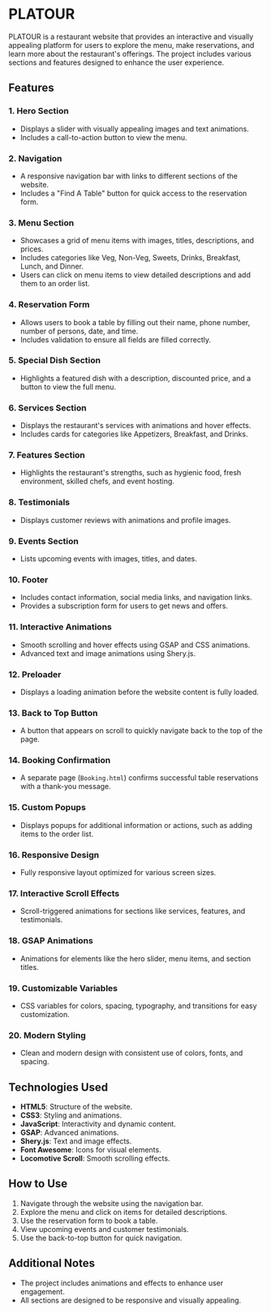 # PLATOUR

PLATOUR is a restaurant website that provides an interactive and visually appealing platform for users to explore the menu, make reservations, and learn more about the restaurant's offerings. The project includes various sections and features designed to enhance the user experience.

## Features

### 1. **Hero Section**
   - Displays a slider with visually appealing images and text animations.
   - Includes a call-to-action button to view the menu.

### 2. **Navigation**
   - A responsive navigation bar with links to different sections of the website.
   - Includes a "Find A Table" button for quick access to the reservation form.

### 3. **Menu Section**
   - Showcases a grid of menu items with images, titles, descriptions, and prices.
   - Includes categories like Veg, Non-Veg, Sweets, Drinks, Breakfast, Lunch, and Dinner.
   - Users can click on menu items to view detailed descriptions and add them to an order list.

### 4. **Reservation Form**
   - Allows users to book a table by filling out their name, phone number, number of persons, date, and time.
   - Includes validation to ensure all fields are filled correctly.

### 5. **Special Dish Section**
   - Highlights a featured dish with a description, discounted price, and a button to view the full menu.

### 6. **Services Section**
   - Displays the restaurant's services with animations and hover effects.
   - Includes cards for categories like Appetizers, Breakfast, and Drinks.

### 7. **Features Section**
   - Highlights the restaurant's strengths, such as hygienic food, fresh environment, skilled chefs, and event hosting.

### 8. **Testimonials**
   - Displays customer reviews with animations and profile images.

### 9. **Events Section**
   - Lists upcoming events with images, titles, and dates.

### 10. **Footer**
   - Includes contact information, social media links, and navigation links.
   - Provides a subscription form for users to get news and offers.

### 11. **Interactive Animations**
   - Smooth scrolling and hover effects using GSAP and CSS animations.
   - Advanced text and image animations using Shery.js.

### 12. **Preloader**
   - Displays a loading animation before the website content is fully loaded.

### 13. **Back to Top Button**
   - A button that appears on scroll to quickly navigate back to the top of the page.

### 14. **Booking Confirmation**
   - A separate page (`Booking.html`) confirms successful table reservations with a thank-you message.

### 15. **Custom Popups**
   - Displays popups for additional information or actions, such as adding items to the order list.

### 16. **Responsive Design**
   - Fully responsive layout optimized for various screen sizes.

### 17. **Interactive Scroll Effects**
   - Scroll-triggered animations for sections like services, features, and testimonials.

### 18. **GSAP Animations**
   - Animations for elements like the hero slider, menu items, and section titles.

### 19. **Customizable Variables**
   - CSS variables for colors, spacing, typography, and transitions for easy customization.

### 20. **Modern Styling**
   - Clean and modern design with consistent use of colors, fonts, and spacing.

## Technologies Used
- **HTML5**: Structure of the website.
- **CSS3**: Styling and animations.
- **JavaScript**: Interactivity and dynamic content.
- **GSAP**: Advanced animations.
- **Shery.js**: Text and image effects.
- **Font Awesome**: Icons for visual elements.
- **Locomotive Scroll**: Smooth scrolling effects.

## How to Use
1. Navigate through the website using the navigation bar.
2. Explore the menu and click on items for detailed descriptions.
3. Use the reservation form to book a table.
4. View upcoming events and customer testimonials.
5. Use the back-to-top button for quick navigation.

## Additional Notes
- The project includes animations and effects to enhance user engagement.
- All sections are designed to be responsive and visually appealing.